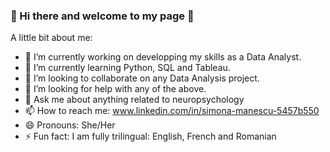 ### 👋 Hi there and welcome to my page 👋

A little bit about me:

- 🔭 I’m currently working on developping my skills as a Data Analyst.
- 🌱 I’m currently learning Python, SQL and Tableau.
- 👯 I’m looking to collaborate on any Data Analysis project.
- 🤔 I’m looking for help with any of the above.
- 💬 Ask me about anything related to neuropsychology
- 📫 How to reach me: www.linkedin.com/in/simona-manescu-5457b550 
- 😄 Pronouns: She/Her
- ⚡ Fun fact: I am fully trilingual: English, French and Romanian

